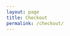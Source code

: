 ```yaml
---
layout: page
title: Checkout
permalink: /checkout/
---
```

<div id="checkout-billing" class="checkout-form"></div>
<div id="checkout-notes" class="checkout-form"></div>
<div id="checkout-continue" class="checkout-form"></div>
<div id="checkout-payment" class="checkout-form"></div>

<script type="text/javascript">
	start();
	function start () {
		var items = localStorage.getItem("items") || null;
		if (items != null) {
			show_billing();		
			show_notes();
			show_shipping();
			show_continue();
		};
	}
	function show_billing () {
		var htmlString = '<h3>Billing Details</h3><p class="half first"><label for="">First Name</label><input id="input-b-f-name" type="text" value="' + read("b_f_name") + '"></p><p class="half"><label for="">Last Name</label><input id="input-b-l-name" type="text" value="' + read("b_l_name") + '"></p><p class="full"><label for="">Organization Name</label><input id="input-b-o-name" type="text" value="' + read("b_o_name") + '"></p><p class="half first"><label for="">Email Address</label><input id="input-b-email" type="text" value="' + read("b_email") + '"></p><p class="half"><label for="">Phone</label><input id="input-b-phone" type="text" value="' + read("b_phone") + '"></p><p class="full">{{ include select-country.html type="b" }}</p><p class="full"><label for="">Address</label><input id="input-b-address-1" value="' + read("b_address_1") + '" type="text" placeholder="Street Address" style="margin-bottom:5px;"><input id="input-b-address-2" value="' + read("b_address_2") + '" type="text" placeholder="Apartment, suite, unit etc. (optional)"></p><p class="full"><label for="">Town / City</label><input id="input-b-city" value="' + read("b_city") + '" type="text"></p><p class="half first"><label for="">State</label><input id="input-b-state" value="' + read("b_state") + '" type="text"></p><p class="half"><label for="">ZIP</label><input id="input-b-zip" value="' + read("b_zip") + '" type="text"></p>';
			document.getElementById('checkout-billing').innerHTML = htmlString;
	}
	function show_shipping () {
		var htmlString = '<h3>Shipping Details</h3><p class="half first"><label for="">First Name</label><input id="input-s-f-name" type="text" value="' + read("s_f_name") + '"></p><p class="half"><label for="">Last Name</label><input id="input-s-l-name" type="text" value="' + read("s_l_name") + '"></p><p class="full"><label for="">Organization Name</label><input id="input-s-o-name" type="text" value="' + read("s_o_name") + '"></p><p class="half first"><label for="">Email Address</label><input id="input-s-email" type="text" value="' + read("s_email") + '"></p><p class="half"><label for="">Phone</label><input id="input-s-phone" type="text" value="' + read("s_phone") + '"></p><p class="full"><label for="">Country</label><select id="input-s-country" name="billing_country" class="country_to_state country_select select2-hidden-accessible" tabindex="-1" aria-hidden="true" style="width: 98%;" value="' + read("s_country") + '"><option value="">Select a country…</option>	<option value="AX">Åland Islands</option>	<option value="AF">Afghanistan</option>	<option value="AL">Albania</option>	<option value="DZ">Algeria</option>	<option value="AS">American Samoa</option>	<option value="AD">Andorra</option>	<option value="AO">Angola</option>	<option value="AI">Anguilla</option>	<option value="AQ">Antarctica</option>	<option value="AG">Antigua and Barbuda</option>	<option value="AR">Argentina</option>	<option value="AM">Armenia</option>	<option value="AW">Aruba</option>	<option value="AU">Australia</option>	<option value="AT">Austria</option>	<option value="AZ">Azerbaijan</option>	<option value="BS">Bahamas</option>	<option value="BH">Bahrain</option>	<option value="BD">Bangladesh</option>	<option value="BB">Barbados</option>	<option value="BY">Belarus</option>	<option value="PW">Belau</option>	<option value="BE">Belgium</option>	<option value="BZ">Belize</option>	<option value="BJ">Benin</option>	<option value="BM">Bermuda</option>	<option value="BT">Bhutan</option>	<option value="BO">Bolivia</option>	<option value="BQ">Bonaire, Saint Eustatius and Saba</option>	<option value="BA">Bosnia and Herzegovina</option>	<option value="BW">Botswana</option>	<option value="BV">Bouvet Island</option>	<option value="BR">Brazil</option>	<option value="IO">British Indian Ocean Territory</option>	<option value="VG">British Virgin Islands</option>	<option value="BN">Brunei</option>	<option value="BG">Bulgaria</option>	<option value="BF">Burkina Faso</option>	<option value="BI">Burundi</option>	<option value="KH">Cambodia</option>	<option value="CM">Cameroon</option>	<option value="CA">Canada</option>	<option value="CV">Cape Verde</option>	<option value="KY">Cayman Islands</option>	<option value="CF">Central African Republic</option>	<option value="TD">Chad</option>	<option value="CL">Chile</option>	<option value="CN">China</option>	<option value="CX">Christmas Island</option>	<option value="CC">Cocos (Keeling) Islands</option>	<option value="CO">Colombia</option>	<option value="KM">Comoros</option>	<option value="CG">Congo (Brazzaville)</option>	<option value="CD">Congo (Kinshasa)</option>	<option value="CK">Cook Islands</option>	<option value="CR">Costa Rica</option>	<option value="HR">Croatia</option>	<option value="CU">Cuba</option>	<option value="CW">Curaçao</option>	<option value="CY">Cyprus</option>	<option value="CZ">Czech Republic</option>	<option value="DK">Denmark</option>	<option value="DJ">Djibouti</option>	<option value="DM">Dominica</option>	<option value="DO">Dominican Republic</option>	<option value="EC">Ecuador</option>	<option value="EG">Egypt</option>	<option value="SV">El Salvador</option>	<option value="GQ">Equatorial Guinea</option>	<option value="ER">Eritrea</option>	<option value="EE">Estonia</option>	<option value="ET">Ethiopia</option>	<option value="FK">Falkland Islands</option>	<option value="FO">Faroe Islands</option>	<option value="FJ">Fiji</option>	<option value="FI">Finland</option>	<option value="FR">France</option>	<option value="GF">French Guiana</option>	<option value="PF">French Polynesia</option>	<option value="TF">French Southern Territories</option>	<option value="GA">Gabon</option>	<option value="GM">Gambia</option>	<option value="GE">Georgia</option>	<option value="DE">Germany</option>	<option value="GH">Ghana</option>	<option value="GI">Gibraltar</option>	<option value="GR">Greece</option>	<option value="GL">Greenland</option>	<option value="GD">Grenada</option>	<option value="GP">Guadeloupe</option>	<option value="GU">Guam</option>	<option value="GT">Guatemala</option>	<option value="GG">Guernsey</option>	<option value="GN">Guinea</option>	<option value="GW">Guinea-Bissau</option>	<option value="GY">Guyana</option>	<option value="HT">Haiti</option>	<option value="HM">Heard Island and McDonald Islands</option>	<option value="HN">Honduras</option>	<option value="HK">Hong Kong</option>	<option value="HU">Hungary</option>	<option value="IS">Iceland</option>	<option value="IN">India</option>	<option value="ID">Indonesia</option>	<option value="IR">Iran</option>	<option value="IQ">Iraq</option>	<option value="IE">Ireland</option>	<option value="IM">Isle of Man</option>	<option value="IL">Israel</option>	<option value="IT">Italy</option>	<option value="CI">Ivory Coast</option>	<option value="JM">Jamaica</option>	<option value="JP">Japan</option>	<option value="JE">Jersey</option>	<option value="JO">Jordan</option>	<option value="KZ">Kazakhstan</option>	<option value="KE">Kenya</option>	<option value="KI">Kiribati</option>	<option value="KW">Kuwait</option>	<option value="KG">Kyrgyzstan</option>	<option value="LA">Laos</option>	<option value="LV">Latvia</option>	<option value="LB">Lebanon</option>	<option value="LS">Lesotho</option>	<option value="LR">Liberia</option>	<option value="LY">Libya</option>	<option value="LI">Liechtenstein</option>	<option value="LT">Lithuania</option>	<option value="LU">Luxembourg</option>	<option value="MO">Macao S.A.R., China</option>	<option value="MK">Macedonia</option>	<option value="MG">Madagascar</option>	<option value="MW">Malawi</option>	<option value="MY">Malaysia</option>	<option value="MV">Maldives</option>	<option value="ML">Mali</option>	<option value="MT">Malta</option>	<option value="MH">Marshall Islands</option>	<option value="MQ">Martinique</option>	<option value="MR">Mauritania</option>	<option value="MU">Mauritius</option>	<option value="YT">Mayotte</option>	<option value="MX">Mexico</option>	<option value="FM">Micronesia</option>	<option value="MD">Moldova</option>	<option value="MC">Monaco</option>	<option value="MN">Mongolia</option>	<option value="ME">Montenegro</option>	<option value="MS">Montserrat</option>	<option value="MA">Morocco</option>	<option value="MZ">Mozambique</option>	<option value="MM">Myanmar</option>	<option value="NA">Namibia</option>	<option value="NR">Nauru</option>	<option value="NP">Nepal</option>	<option value="NL">Netherlands</option>	<option value="NC">New Caledonia</option>	<option value="NZ">New Zealand</option>	<option value="NI">Nicaragua</option>	<option value="NE">Niger</option>	<option value="NG">Nigeria</option>	<option value="NU">Niue</option>	<option value="NF">Norfolk Island</option>	<option value="KP">North Korea</option>	<option value="MP">Northern Mariana Islands</option>	<option value="NO">Norway</option>	<option value="OM">Oman</option>	<option value="PK">Pakistan</option>	<option value="PS">Palestinian Territory</option>	<option value="PA">Panama</option>	<option value="PG">Papua New Guinea</option>	<option value="PY">Paraguay</option>	<option value="PE">Peru</option>	<option value="PH">Philippines</option>	<option value="PN">Pitcairn</option>	<option value="PL">Poland</option>	<option value="PT">Portugal</option>	<option value="PR">Puerto Rico</option>	<option value="QA">Qatar</option>	<option value="RE">Reunion</option>	<option value="RO">Romania</option>	<option value="RU">Russia</option>	<option value="RW">Rwanda</option>	<option value="ST">São Tomé and Príncipe</option>	<option value="BL">Saint Barthélemy</option>	<option value="SH">Saint Helena</option>	<option value="KN">Saint Kitts and Nevis</option>	<option value="LC">Saint Lucia</option>	<option value="SX">Saint Martin (Dutch part)</option>	<option value="MF">Saint Martin (French part)</option>	<option value="PM">Saint Pierre and Miquelon</option>	<option value="VC">Saint Vincent and the Grenadines</option>	<option value="WS">Samoa</option>	<option value="SM">San Marino</option>	<option value="SA">Saudi Arabia</option>	<option value="SN">Senegal</option>	<option value="RS">Serbia</option>	<option value="SC">Seychelles</option>	<option value="SL">Sierra Leone</option>	<option value="SG">Singapore</option>	<option value="SK">Slovakia</option>	<option value="SI">Slovenia</option>	<option value="SB">Solomon Islands</option>	<option value="SO">Somalia</option>	<option value="ZA">South Africa</option>	<option value="GS">South Georgia/Sandwich Islands</option>	<option value="KR">South Korea</option>	<option value="SS">South Sudan</option>	<option value="ES">Spain</option>	<option value="LK">Sri Lanka</option>	<option value="SD">Sudan</option>	<option value="SR">Suriname</option>	<option value="SJ">Svalbard and Jan Mayen</option>	<option value="SZ">Swaziland</option>	<option value="SE">Sweden</option>	<option value="CH">Switzerland</option>	<option value="SY">Syria</option>	<option value="TW">Taiwan</option>	<option value="TJ">Tajikistan</option>	<option value="TZ">Tanzania</option>	<option value="TH">Thailand</option>	<option value="TL">Timor-Leste</option>	<option value="TG">Togo</option>	<option value="TK">Tokelau</option>	<option value="TO">Tonga</option>	<option value="TT">Trinidad and Tobago</option>	<option value="TN">Tunisia</option>	<option value="TR">Turkey</option>	<option value="TM">Turkmenistan</option>	<option value="TC">Turks and Caicos Islands</option>	<option value="TV">Tuvalu</option>	<option value="UG">Uganda</option>	<option value="UA">Ukraine</option>	<option value="AE">United Arab Emirates</option>	<option value="GB">United Kingdom (UK)</option>	<option value="US" selected="selected">United States (US)</option>	<option value="UM">United States (US) Minor Outlying Islands</option>	<option value="VI">United States (US) Virgin Islands</option>	<option value="UY">Uruguay</option>	<option value="UZ">Uzbekistan</option>	<option value="VU">Vanuatu</option>	<option value="VA">Vatican</option>	<option value="VE">Venezuela</option>	<option value="VN">Vietnam</option>	<option value="WF">Wallis and Futuna</option>	<option value="EH">Western Sahara</option>	<option value="YE">Yemen</option>	<option value="ZM">Zambia</option>	<option value="ZW">Zimbabwe</option></select></p><p class="full"><label for="">Address</label><input id="input-s-address-1" value="' + read("s_address_1") + '" type="text" placeholder="Street Address" style="margin-bottom:5px;"><input id="input-s-address-2" value="' + read("s_address_2") + '" type="text" placeholder="Apartment, suite, unit etc. (optional)"></p><p class="full"><label for="">Town / City</label><input id="input-s-city" value="' + read("s_city") + '" type="text"></p><p class="half first"><label for="">State</label><input id="input-s-state" value="' + read("s_state") + '" type="text"></p><p class="half"><label for="">ZIP</label><input id="input-s-zip" value="' + read("s_zip") + '" type="text"></p>';
			document.getElementById('checkout-shipping').innerHTML = htmlString;
	}
	function show_notes () {
		var htmlString = '<div><p><label><input id="input-dif-ship" onclick="dif_ship();" class="checkbox" value="1" type="checkbox"> Ship to a different address?</label></p></div><div id="checkout-shipping"></div><p class="full"><label>Order notes</label><textarea  id="input-note" placeholder="Notes on your order, e.g. special notes concerning delivery." rows="2" cols="5"></textarea></p><h3>Sign up for our emails.</h3><p><label><input  id="input-weekly-wire" class="checkbox" value="1" type="checkbox"> HLA Weekly Wire</label></p><br><p><label><input id="input-pha-news" class="checkbox" value="1" type="checkbox"> PHA Newsletter</label></p>';
		
		document.getElementById('checkout-notes').innerHTML = htmlString;
	}
	function dif_ship () {
		if (document.getElementById("input-dif-ship").checked) {
			document.getElementById("checkout-shipping").style = "display: block;";
		}else{
			document.getElementById("checkout-shipping").style = "display: none;";
		};
	}
	function show_continue () {
		var htmlString = '<p id="error" class="full"></p><p class="full">Total Donation: $' + my_total(JSON.parse(localStorage.getItem("items"))).toFixed(2).toString() + '</p><p id="error-or-continue" class="full"><a class="shop-buttons" onclick="submit();">Request Product</a></p>';
		
		document.getElementById('checkout-continue').innerHTML = htmlString;
	}
	
	function check_payment () {
		var total = my_total(JSON.parse(localStorage.getItem("items")));
		if (total>0) {
			get_payeezy_info(total);
		}else{
			document.getElementById('checkout-payment').innerHTML = "";
		};
		setTimeout(check_payment(),10000);
	}
	function read (argument) {
		var data = JSON.parse(localStorage.getItem(argument)) || null;
		if(data != null){
			return data;
		}
		return "";
	}
	function submit () {
		var b_f_name = document.getElementById("input-b-f-name").value;
		var b_l_name = document.getElementById("input-b-l-name").value;
		var b_o_name = document.getElementById("input-b-o-name").value;
		var b_email = document.getElementById("input-b-email").value;
		var b_phone = document.getElementById("input-b-phone").value;
		var b_country = document.getElementById("input-b-country").value;
		var b_address_1 = document.getElementById("input-b-address-1").value;
		var b_address_2 = document.getElementById("input-b-address-2").value;
		var b_city = document.getElementById("input-b-city").value;
		var b_state = document.getElementById("input-b-state").value;
		var b_zip = document.getElementById("input-b-zip").value;

		var s_f_name = document.getElementById("input-s-f-name").value;
		var s_l_name = document.getElementById("input-s-l-name").value;
		var s_o_name = document.getElementById("input-s-o-name").value;
		var s_email = document.getElementById("input-s-email").value;
		var s_phone = document.getElementById("input-s-phone").value;
		var s_country = document.getElementById("input-s-country").value;
		var s_address_1 = document.getElementById("input-s-address-1").value;
		var s_address_2 = document.getElementById("input-s-address-2").value;
		var s_city = document.getElementById("input-s-city").value;
		var s_state = document.getElementById("input-s-state").value;
		var s_zip = document.getElementById("input-s-zip").value;
		if (b_f_name != "" && b_l_name != "" && b_email != "" && b_phone != "" && b_country != "" && b_address_1 != "" && b_city != "" && b_state != "" && b_zip != "") {
			if (document.getElementById("input-dif-ship").checked) {
				if (s_f_name != "" && s_l_name != "" && s_email != "" && s_phone != "" && s_country != "" && s_address_1 != "" && s_city != "" && s_state != "" && s_zip != "") {
					localStorage.setItem("b_f_name", JSON.stringify(b_f_name));
					localStorage.setItem("b_l_name", JSON.stringify(b_l_name));
					localStorage.setItem("b_o_name", JSON.stringify(b_o_name));
					localStorage.setItem("b_email", JSON.stringify(b_email));
					localStorage.setItem("b_phone", JSON.stringify(b_phone));
					localStorage.setItem("b_country", JSON.stringify(b_country));
					localStorage.setItem("b_address_1", JSON.stringify(b_address_1));
					localStorage.setItem("b_address_2", JSON.stringify(b_address_2));
					localStorage.setItem("b_city", JSON.stringify(b_city));
					localStorage.setItem("b_state", JSON.stringify(b_state));
					localStorage.setItem("b_zip", JSON.stringify(b_zip));

					localStorage.setItem("s_f_name", JSON.stringify(s_f_name));
					localStorage.setItem("s_l_name", JSON.stringify(s_l_name));
					localStorage.setItem("s_o_name", JSON.stringify(s_o_name));
					localStorage.setItem("s_email", JSON.stringify(s_email));
					localStorage.setItem("s_phone", JSON.stringify(s_phone));
					localStorage.setItem("s_country", JSON.stringify(s_country));
					localStorage.setItem("s_address_1", JSON.stringify(s_address_1));
					localStorage.setItem("s_address_2", JSON.stringify(s_address_2));
					localStorage.setItem("s_city", JSON.stringify(s_city));
					localStorage.setItem("s_state", JSON.stringify(s_state));
					localStorage.setItem("s_zip", JSON.stringify(s_zip));
					
					var notes = new Object();
					notes.note = document.getElementById("input-note").value;
					notes.ww = document.getElementById("input-weekly-wire").checked;
					notes.pha = document.getElementById("input-pha-news").checked;
					localStorage.setItem("notes", JSON.stringify(notes));

					var total = my_total(JSON.parse(localStorage.getItem("items")));
					if (total>0) {
						document.getElementById("pay_now_form_6f8c42b3cc").submit(); 
					}else{
						window.location.assign("{{ site.url }}{{ site.baseurl }}/thank-you-temp");
					};
				}else{
					document.getElementById('error').innerHTML = 'Error: Shipping information incomplete. <a onclick="dismiss_error();">Dismiss Error</a>';		
				}
			}else{
				localStorage.setItem("b_f_name", JSON.stringify(b_f_name));
				localStorage.setItem("b_l_name", JSON.stringify(b_l_name));
				localStorage.setItem("b_o_name", JSON.stringify(b_o_name));
				localStorage.setItem("b_email", JSON.stringify(b_email));
				localStorage.setItem("b_phone", JSON.stringify(b_phone));
				localStorage.setItem("b_country", JSON.stringify(b_country));
				localStorage.setItem("b_address_1", JSON.stringify(b_address_1));
				localStorage.setItem("b_address_2", JSON.stringify(b_address_2));
				localStorage.setItem("b_city", JSON.stringify(b_city));
				localStorage.setItem("b_state", JSON.stringify(b_state));
				localStorage.setItem("b_zip", JSON.stringify(b_zip));

				localStorage.setItem("s_f_name", JSON.stringify(b_f_name));
				localStorage.setItem("s_l_name", JSON.stringify(b_l_name));
				localStorage.setItem("s_o_name", JSON.stringify(b_o_name));
				localStorage.setItem("s_email", JSON.stringify(b_email));
				localStorage.setItem("s_phone", JSON.stringify(b_phone));
				localStorage.setItem("s_country", JSON.stringify(b_country));
				localStorage.setItem("s_address_1", JSON.stringify(b_address_1));
				localStorage.setItem("s_address_2", JSON.stringify(b_address_2));
				localStorage.setItem("s_city", JSON.stringify(b_city));
				localStorage.setItem("s_state", JSON.stringify(b_state));
				localStorage.setItem("s_zip", JSON.stringify(b_zip));
					
				var notes = new Object();
				notes.note = document.getElementById("input-note").value;
				notes.ww = document.getElementById("input-weekly-wire").checked;
				notes.pha = document.getElementById("input-pha-news").checked;
				localStorage.setItem("notes", JSON.stringify(notes));

				var total = my_total(JSON.parse(localStorage.getItem("items")));
				if (total>0) {
					document.getElementById("pay_now_form_6f8c42b3cc").submit(); 
				}else{
					window.location.assign("{{ site.url }}{{ site.baseurl }}/thank-you-temp");
				};

			};
		}else{
			document.getElementById('error').innerHTML = 'Error: Billing information incomplete. <a onclick="dismiss_error();">Dismiss Error</a>';
		};
	}
	function dismiss_error () {
		document.getElementById('error').innerHTML = '';
	}
	function my_total (items) {
		var amount = 0;
		for (var i = items.length - 1; i >= 0; i--) {
			if (items[i].donation) {
				amount = amount + (Number(items[i].suggested_donation) * Number(items[i].quantity));
			};
		};
		return amount;
	}
	function get_payeezy_info (amount) {
		if (amount>0) {
			var url = 'https://script.google.com/macros/s/AKfycbyWpKQdW8LbheeCZ5KiHZJOz0nj--hGsBUQWUsYeq3Y6vP3Ht76/exec?amount=' + amount;
			var xml = new XMLHttpRequest();
			xml.open('GET',url,true);
			xml.responseType = 'json';
			xml.onload = function() {
		      var status = xml.status;
		      if (status == 200) {
		        make_pay_button(xml.response);
		      } else {
		        make_pay_error();
		      }
		    };
		    xml.send();
	    };
	}
	function make_pay_button (data) {
		var string = '<form action="https://demo.globalgatewaye4.firstdata.com/pay" id="pay_now_form_6f8c42b3cc" method="post">';
  		string = string + '<input type="hidden" name="x_login" value="' + data.x_login + '" />';
  		string = string + '<input type="hidden" name="x_fp_sequence" value="' + data.x_fp_sequence + '" />';
  		string = string + '<input type="hidden" name="x_fp_hash" value="' + data.signature + '" />';
  		string = string + '<input type="hidden" name="x_amount" value="' + data.x_amount + '" />';
  		string = string + '<input type="hidden" name="x_currency_code" value="' + data.x_currency_code + '" />';
  		string = string + '<input type="hidden" name="x_fp_timestamp" value="' + data.x_fp_timestamp + '" />';
  		string = string + '<input type="hidden" name="x_show_form" value="PAYMENT_FORM" />';
  		string = string + '<input type="submit" value="test" /></form>';
		document.getElementById('checkout-payment').innerHTML = string;
	}
	function make_pay_error () {
		document.getElementById('error-or-continue').innerHTML = '<p>Error: needs internet connection (then refresh page).</p>';	
	}
	check_payment();
</script>